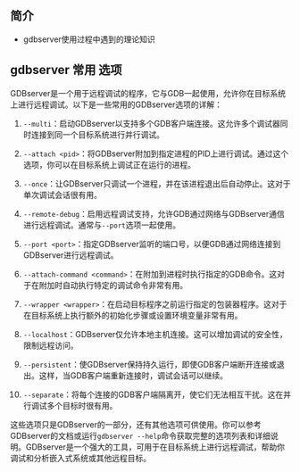 ## 简介

+ gdbserver使用过程中遇到的理论知识

## gdbserver 常用 选项

GDBserver是一个用于远程调试的程序，它与GDB一起使用，允许你在目标系统上进行远程调试。以下是一些常用的GDBserver选项的详解：

1. `--multi`：启动GDBserver以支持多个GDB客户端连接。这允许多个调试器同时连接到同一个目标系统进行并行调试。

2. `--attach <pid>`：将GDBserver附加到指定进程的PID上进行调试。通过这个选项，你可以在目标系统上调试正在运行的进程。

3. `--once`：让GDBserver只调试一个进程，并在该进程退出后自动停止。这对于单次调试会话很有用。

4. `--remote-debug`：启用远程调试支持，允许GDB通过网络与GDBserver通信进行远程调试。通常与`--port`选项一起使用。

5. `--port <port>`：指定GDBserver监听的端口号，以便GDB通过网络连接到GDBserver进行远程调试。

6. `--attach-command <command>`：在附加到进程时执行指定的GDB命令。这对于在附加时自动执行特定的调试命令非常有用。

7. `--wrapper <wrapper>`：在启动目标程序之前运行指定的包装器程序。这对于在目标系统上执行额外的初始化步骤或设置环境变量非常有用。

8. `--localhost`：GDBserver仅允许本地主机连接。这可以增加调试的安全性，限制远程访问。

9. `--persistent`：使GDBserver保持持久运行，即使GDB客户端断开连接或退出。这样，当GDB客户端重新连接时，调试会话可以继续。

10. `--separate`：将每个连接的GDB客户端隔离开，使它们无法相互干扰。这在并行调试多个目标时很有用。

这些选项只是GDBserver的一部分，还有其他选项可供使用。你可以参考GDBserver的文档或运行`gdbserver --help`命令获取完整的选项列表和详细说明。GDBserver是一个强大的工具，可用于在目标系统上进行远程调试，帮助你调试和分析嵌入式系统或其他远程目标。